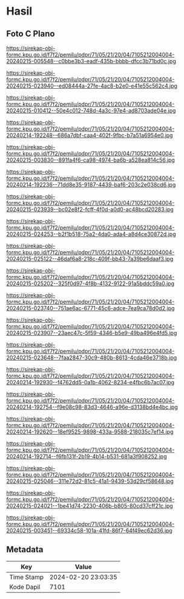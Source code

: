 # Hasil

## Foto C Plano

https://sirekap-obj-formc.kpu.go.id/f7f2/pemilu/pdpr/71/05/21/20/04/7105212004004-20240215-005548--c0bbe3b3-eadf-435b-bbbb-dfcc3b71bd0c.jpg

https://sirekap-obj-formc.kpu.go.id/f7f2/pemilu/pdpr/71/05/21/20/04/7105212004004-20240215-023940--ed08444a-27fe-4ac8-b2e0-e41e55c562c4.jpg

https://sirekap-obj-formc.kpu.go.id/f7f2/pemilu/pdpr/71/05/21/20/04/7105212004004-20240215-010412--50e4c012-748d-4a3c-97e4-ad8703ade04e.jpg

https://sirekap-obj-formc.kpu.go.id/f7f2/pemilu/pdpr/71/05/21/20/04/7105212004004-20240214-192248--686a7dbf-caa4-402f-9fbc-b7a51a6954e0.jpg

https://sirekap-obj-formc.kpu.go.id/f7f2/pemilu/pdpr/71/05/21/20/04/7105212004004-20240215-003830--891fa4f6-ca98-4974-ba6b-a528ea814c56.jpg

https://sirekap-obj-formc.kpu.go.id/f7f2/pemilu/pdpr/71/05/21/20/04/7105212004004-20240214-192236--71dd8e35-9187-4439-baf6-203c2e038cd6.jpg

https://sirekap-obj-formc.kpu.go.id/f7f2/pemilu/pdpr/71/05/21/20/04/7105212004004-20240215-023939--bc02e8f2-fcff-4f0d-a0d0-ac48bcd20283.jpg

https://sirekap-obj-formc.kpu.go.id/f7f2/pemilu/pdpr/71/05/21/20/04/7105212004004-20240215-024253--b2f1b518-75a2-4da0-ada4-a8d4ce30872d.jpg

https://sirekap-obj-formc.kpu.go.id/f7f2/pemilu/pdpr/71/05/21/20/04/7105212004004-20240215-025122--46daf6a8-218c-409f-bb43-7a39be6daaf3.jpg

https://sirekap-obj-formc.kpu.go.id/f7f2/pemilu/pdpr/71/05/21/20/04/7105212004004-20240215-025202--325f0d97-4f8b-4132-9122-91a5bddc59a0.jpg

https://sirekap-obj-formc.kpu.go.id/f7f2/pemilu/pdpr/71/05/21/20/04/7105212004004-20240215-023740--751ae6ac-6771-45c6-adce-7ea9ca78d0d2.jpg

https://sirekap-obj-formc.kpu.go.id/f7f2/pemilu/pdpr/71/05/21/20/04/7105212004004-20240215-023907--23aec47c-5f59-4346-b5e9-49ba496e4fd5.jpg

https://sirekap-obj-formc.kpu.go.id/f7f2/pemilu/pdpr/71/05/21/20/04/7105212004004-20240215-023648--7faa2847-30c9-480b-8613-4cda46e3718b.jpg

https://sirekap-obj-formc.kpu.go.id/f7f2/pemilu/pdpr/71/05/21/20/04/7105212004004-20240214-192930--f4762dd5-0a1b-4062-8234-e4fbc6b7ac07.jpg

https://sirekap-obj-formc.kpu.go.id/f7f2/pemilu/pdpr/71/05/21/20/04/7105212004004-20240214-192754--f9e08c98-83d3-4646-a96e-d3138bd4e4bc.jpg

https://sirekap-obj-formc.kpu.go.id/f7f2/pemilu/pdpr/71/05/21/20/04/7105212004004-20240214-192620--18ef9525-9898-433a-9588-218035c7ef14.jpg

https://sirekap-obj-formc.kpu.go.id/f7f2/pemilu/pdpr/71/05/21/20/04/7105212004004-20240214-192714--f6fb131f-2b19-4b14-b531-681a3f908252.jpg

https://sirekap-obj-formc.kpu.go.id/f7f2/pemilu/pdpr/71/05/21/20/04/7105212004004-20240215-025046--311e72d2-81c5-41a1-9439-53d29cf58648.jpg

https://sirekap-obj-formc.kpu.go.id/f7f2/pemilu/pdpr/71/05/21/20/04/7105212004004-20240215-024021--1be41d74-2230-406b-b805-80cd37cff21c.jpg

https://sirekap-obj-formc.kpu.go.id/f7f2/pemilu/pdpr/71/05/21/20/04/7105212004004-20240215-003451--69334c58-101a-41fd-86f7-64f49ec62d36.jpg


## Metadata

| Key        | Value               |
| ---------- | ------------------- |
| Time Stamp | 2024-02-20 23:03:35 |
| Kode Dapil | 7101                |



